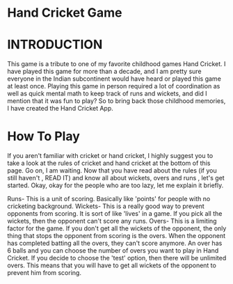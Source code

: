 # Hand Cricket Game
# INTRODUCTION
This game is a tribute to one of my favorite childhood games Hand Cricket. I have played this game for more than a decade, and I am pretty sure everyone in the Indian subcontinent would have heard or played this game at least once. Playing this game in person required a lot of coordination as well as quick mental math to keep track of runs and wickets, and did I mention that it was fun to play? So to bring back those childhood memories, I have created the Hand Cricket App.
# How To Play
If you aren't familiar with cricket or hand cricket, I highly suggest you to take a look at the rules of cricket and hand cricket at the bottom of this page. Go on, I am waiting. Now that you have read about the rules (if you still haven't , READ IT) and know all about wickets, overs and runs , let's get started. Okay, okay for the people who are too lazy, let me explain it briefly.

Runs- This is a unit of scoring. Basically like 'points' for people with no cricketing background.
Wickets- This is a really good way to prevent opponents from scoring. It is sort of like 'lives' in a game. If you pick all the wickets, then the opponent can't score any runs.
Overs- This is a limiting factor for the game. If you don't get all the wickets of the opponent, the only thing that stops the opponent from scoring is the overs. When the opponent has completed batting all the overs, they can't score anymore. An over has 6 balls and you can choose the number of overs you want to play in Hand Cricket. If you decide to choose the 'test' option, then there will be unlimited overs. This means that you will have to get all wickets of the opponent to prevent him from scoring.

